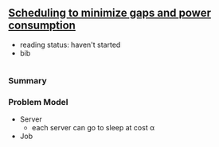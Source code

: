 ## [Scheduling to minimize gaps and power consumption](http://link.springer.com/article/10.1007%2Fs10951-012-0309-6)

- reading status: haven't started
- bib
```
```

### Summary

### Problem Model
- Server
  - each server can go to sleep at cost &alpha;
- Job

